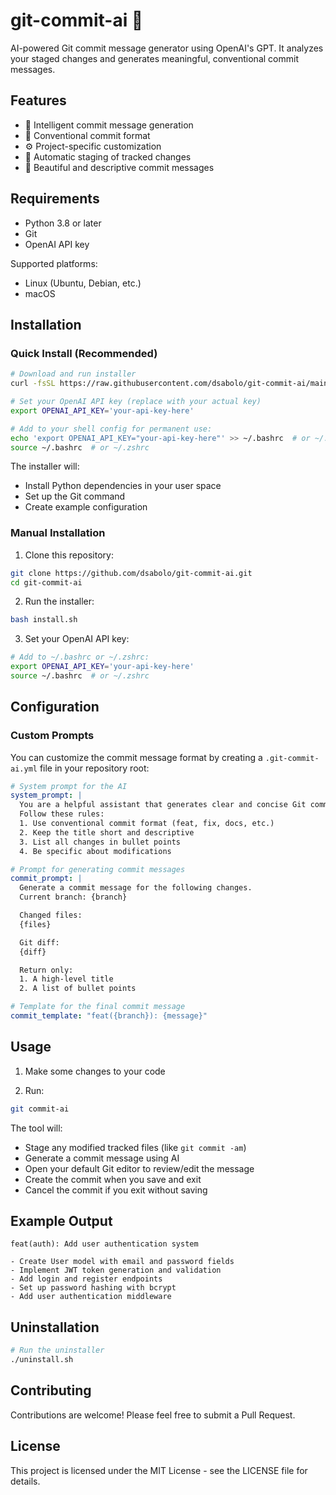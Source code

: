 # git-commit-ai 🤖

AI-powered Git commit message generator using OpenAI's GPT. It analyzes your staged changes and generates meaningful, conventional commit messages.

## Features

- 🧠 Intelligent commit message generation
- 📝 Conventional commit format
- ⚙️ Project-specific customization
- 🔄 Automatic staging of tracked changes
- 🎨 Beautiful and descriptive commit messages

## Requirements

- Python 3.8 or later
- Git
- OpenAI API key

Supported platforms:
- Linux (Ubuntu, Debian, etc.)
- macOS

## Installation

### Quick Install (Recommended)

```bash
# Download and run installer
curl -fsSL https://raw.githubusercontent.com/dsabolo/git-commit-ai/main/install-remote.sh | bash
```

```bash
# Set your OpenAI API key (replace with your actual key)
export OPENAI_API_KEY='your-api-key-here'
```

```bash
# Add to your shell config for permanent use:
echo 'export OPENAI_API_KEY="your-api-key-here"' >> ~/.bashrc  # or ~/.zshrc
source ~/.bashrc  # or ~/.zshrc
```

The installer will:
- Install Python dependencies in your user space
- Set up the Git command
- Create example configuration

### Manual Installation

1. Clone this repository:
```bash
git clone https://github.com/dsabolo/git-commit-ai.git
cd git-commit-ai
```

2. Run the installer:
```bash
bash install.sh
```

3. Set your OpenAI API key:
```bash
# Add to ~/.bashrc or ~/.zshrc:
export OPENAI_API_KEY='your-api-key-here'
source ~/.bashrc  # or ~/.zshrc
```

## Configuration

### Custom Prompts

You can customize the commit message format by creating a `.git-commit-ai.yml` file in your repository root:

```yaml
# System prompt for the AI
system_prompt: |
  You are a helpful assistant that generates clear and concise Git commit messages.
  Follow these rules:
  1. Use conventional commit format (feat, fix, docs, etc.)
  2. Keep the title short and descriptive
  3. List all changes in bullet points
  4. Be specific about modifications

# Prompt for generating commit messages
commit_prompt: |
  Generate a commit message for the following changes.
  Current branch: {branch}

  Changed files:
  {files}

  Git diff:
  {diff}

  Return only:
  1. A high-level title
  2. A list of bullet points

# Template for the final commit message
commit_template: "feat({branch}): {message}"
```

## Usage

1. Make some changes to your code

2. Run:
```bash
git commit-ai
```

The tool will:
- Stage any modified tracked files (like `git commit -am`)
- Generate a commit message using AI
- Open your default Git editor to review/edit the message
- Create the commit when you save and exit
- Cancel the commit if you exit without saving

## Example Output

```
feat(auth): Add user authentication system

- Create User model with email and password fields
- Implement JWT token generation and validation
- Add login and register endpoints
- Set up password hashing with bcrypt
- Add user authentication middleware
```

## Uninstallation

```bash
# Run the uninstaller
./uninstall.sh
```

## Contributing

Contributions are welcome! Please feel free to submit a Pull Request.

## License

This project is licensed under the MIT License - see the LICENSE file for details.
